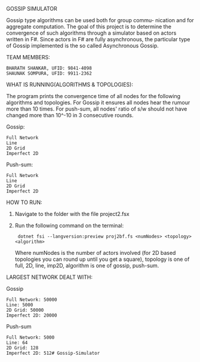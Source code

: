 GOSSIP SIMULATOR

 Gossip type algorithms can be used both for group commu- nication and for aggregate computation. The goal of this project is to determine the convergence of such algorithms through a simulator based on actors written in F#. Since actors in F# are fully asynchronous, the particular type of Gossip implemented is the so called Asynchronous Gossip.

TEAM MEMBERS:

    BHARATH SHANKAR, UFID: 9841-4098
    SHAUNAK SOMPURA, UFID: 9911-2362

WHAT IS RUNNING(ALGORITHMS & TOPOLOGIES):

The program prints the convergence time of all nodes for the following algorithms and topologies.
For Gossip it ensures all nodes hear the rumour more than 10 times.
For push-sum, all nodes' ratio of s/w should not have changed more than 10^-10 in 3 consecutive rounds.

Gossip:

    Full Network
    Line
    2D Grid
    Imperfect 2D

Push-sum:

    Full Network
    Line
    2D Grid
    Imperfect 2D

HOW TO RUN:

1) Navigate to the folder with the file project2.fsx
2) Run the following command on the terminal:

        dotnet fsi --langversion:preview proj2bf.fs <numNodes> <topology> <algorithm>

    Where numNodes is the number of actors involved (for 2D based topologies you can round up until you
    get a square), topology is one of full, 2D, line, imp2D, algorithm is one of gossip, push-sum.

LARGEST NETWORK DEALT WITH:

Gossip

    Full Network: 50000
    Line: 5000
    2D Grid: 50000
    Imperfect 2D: 20000

Push-sum

    Full Network: 5000
    Line: 64
    2D Grid: 128
    Imperfect 2D: 512# Gossip-Simulator
